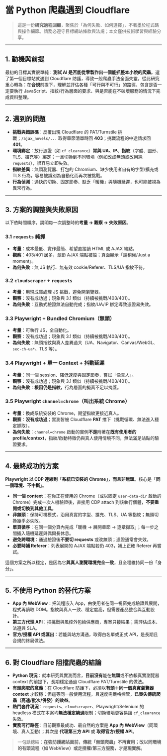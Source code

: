 # 當 Python 爬蟲遇到 Cloudflare

> 這是一份**研究過程回顧**，聚焦於「為何失敗、如何選擇」，不著墨於程式碼與操作細節。請務必遵守目標網站條款與法規；本文僅供技術學習與經驗分享。

---

## 1. 動機與前提

最初的目標其實很單純：**測試 AI 是否能從零製作出一個能抓整本小說的爬蟲**。選了第一個目標站就遇到 Cloudflare 防護，導致一般爬蟲手法全面失靈。從此研究重心轉為：在**合規**前提下，理解並評估各種「可行與不可行」的路徑，包含是否一定要執行 JavaScript、指紋/行為層面的要求、與是否能在不破壞服務的情況下完成資料整理。

---

## 2. 遇到的問題

* **挑戰與錯誤碼**：反覆出現 Cloudflare 的 PAT/Turnstile 挑戰；`/ajax_novels/...` 取得章節清單時回 **403**；挑戰流程的中途請求回 **401**。
* **環境綁定**：放行憑證（如 `cf_clearance`）**常與 UA、IP、指紋**（字體、圖形、TLS、擴充等）綁定；一旦切換到不同環境（例如改成無頭或改用純 `requests`），很容易立即失效。
* **指紋差異**：無頭瀏覽器、打包的 Chromium、缺少使用者自有的字型/擴充或 TLS 行為，容易被識別為自動化而再次被挑戰。
* **行為偵測**：過快的切換、固定節奏、缺乏「暖機」與隨機延遲，也可能被視為異常行為。

---

## 3. 方案的調整與失敗原因

以下依時間順序，說明每一次調整時的**考量 → 觀察 → 失敗原因**。

### 3.1 `requests` 純抓

* **考量**：成本最低、實作最簡、希望直接讀 HTML 或 AJAX 端點。
* **觀察**：403/401 居多，章節 AJAX 端點被擋；頁面顯示「請稍候/Just a moment」。
* **為何失敗**：無 JS 執行、無有效 cookie/Referer、TLS/UA 指紋不符。

### 3.2 `cloudscraper` + `requests`

* **考量**：用現成庫處理 JS 挑戰，避免開瀏覽器。
* **觀察**：沒有成功過；現象與 3.1 類似（持續被挑戰/403/401）。
* **為何失敗**：互動式驗證無法自動完成；指紋/UA/IP 綁定導致憑證易失效。

### 3.3 Playwright + Bundled Chromium（無頭）

* **考量**：可執行 JS，全自動化。
* **觀察**：沒有成功過；現象與 3.1 類似（持續被挑戰/403/401）。
* **為何失敗**：無頭指紋與真人差異過大（UA、Navigator、Canvas/WebGL、`sec-ch-ua*`、TLS 等）。

### 3.4 Playwright + 單一 Context + 抖動延遲

* **考量**：同一個 session、降低速度與固定節奏，嘗試「像真人」。
* **觀察**：沒有成功過；現象與 3.1 類似（持續被挑戰/403/401）。
* **為何失敗**：**根因仍是指紋**，行為層面的擬真不足以掩蓋。

### 3.5 Playwright `channel=chrome`（叫出系統 Chrome）

* **考量**：換成系統安裝的 Chrome，期望指紋更接近真人。
* **觀察**：**沒有成功過**；實測皆被 Cloudflare **PAT** 擋下（挑戰循環、無法進入穩定抓取）。
* **為何失敗**：`channel=chrome` 啟動的實例**不是**附著在**既有使用者的 profile/context**，指紋/啟動特徵仍與真人使用情境不同，無法滿足站點的驗證要求。

---

## 4. 最終成功的方案

**Playwright 以 CDP 連線到「系統已安裝的 Chrome」，而且非無頭**。核心是「**同一個環境、不中斷**」。

* **同一個 context**：在你正在使用的 Chrome（或以固定 `user-data-dir` 啟動的 Chrome）完成一次人機驗證後，直接用 CDP attach 到該執行個體，**不要重開或切換到其他工具**。
* **非無頭**：保持可視模式，沿用真實的字型、擴充、TLS、UA 等指紋；無頭切換幾乎必失敗。
* **單頁循序**：在同一個分頁內完成「暖機 → 展開章節 → 逐章擷取」；每一步之間插入隨機延遲與偶爾長休息。
* **避免跨環境**：通過驗證後**不要切 requests** 或改無頭；憑證通常會失效。
* **必要時補 Referer**：列表展開的 AJAX 端點若仍 403，補上正確 Referer 再嘗試。

這個方案之所以穩定，是因為它**與真人瀏覽環境完全一致**，且全程維持同一份「身分」。

---

## 5. 不使用 Python 的替代方案

* **App 內 WebView**：把流程嵌入 App，由使用者在同一視窗完成驗證與展開，程式再讀取 DOM。指紋與真人一致、穩定度高，但需要產品整合與互動設計。
* **第三方代理 API**：把挑戰與風控外包給供應商，專案只接結果；需評估成本、法遵與 SLA。
* **官方/授權 API 或匯出**：若能與站方溝通，取得白名單或正式 API，是長期且合規的終局做法。

---

## 6. 對 Cloudflare 阻擋爬蟲的結論

* **Python 現況**：就本研究與實測而言，**目前沒有**能在**無頭**或不依賴真實瀏覽器 context 的前提下，長期穩定通過 Cloudflare PAT/Turnstile 的做法。
* **有頭爬取的意義**：在 Cloudflare 防護下，必須以**有頭＋同一個真實瀏覽器 context** 才較穩；但這等同一般使用流程，且速度需嚴格控管，**已喪失傳統爬蟲（高速/批次/併發）的效益**。
* **熱門套件現況**：`requests`、`cloudscraper`、Playwright/Selenium 的 headless 模式在本案均**無法穩定繞過**限制；切換環境更容易讓 `cf_clearance` 失效。
* **實務可行路徑**：目前觀察最成功、最自然的方案是 **App 內 WebView**（同環境、真人互動）；其次是 **代理第三方 API** 或 **取得官方/授權 API**。

> 一句話總結：**在強防護網站面前，傳統「無頭爬蟲」不再實用；改以同環境的有頭流程（如 WebView）或走授權/第三方服務，才是現實解。**
